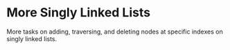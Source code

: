# More Singly Linked Lists

More tasks on adding, traversing, and deleting nodes at specific indexes on singly linked lists.
